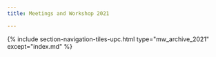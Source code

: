 ```yaml
---
title: Meetings and Workshop 2021

---
```


{% include section-navigation-tiles-upc.html type="mw_archive_2021" except="index.md" %}